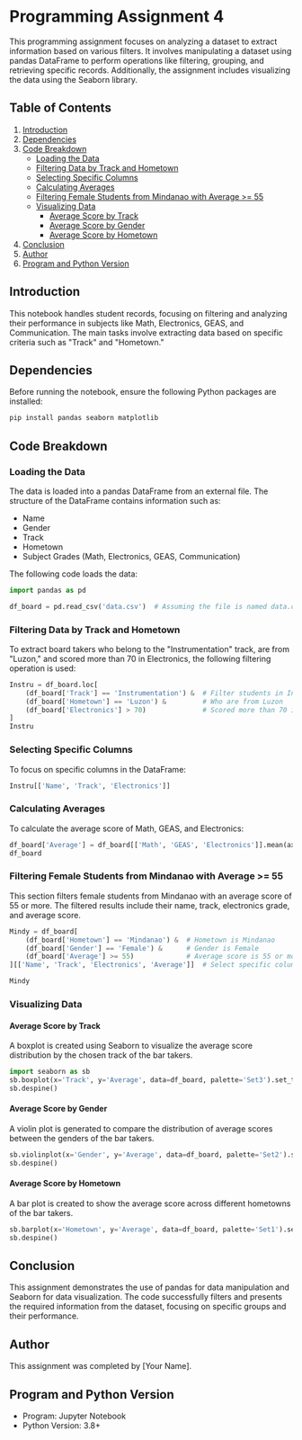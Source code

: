 
# Programming Assignment 4

This programming assignment focuses on analyzing a dataset to extract information based on various filters. It involves manipulating a dataset using pandas DataFrame to perform operations like filtering, grouping, and retrieving specific records. Additionally, the assignment includes visualizing the data using the Seaborn library.

## Table of Contents
1. [Introduction](#introduction)
2. [Dependencies](#dependencies)
3. [Code Breakdown](#code-breakdown)
   - [Loading the Data](#loading-the-data)
   - [Filtering Data by Track and Hometown](#filtering-data-by-track-and-hometown)
   - [Selecting Specific Columns](#selecting-specific-columns)
   - [Calculating Averages](#calculating-averages)
   - [Filtering Female Students from Mindanao with Average >= 55](#filtering-female-students-from-mindanao-with-average--55)
   - [Visualizing Data](#visualizing-data)
     - [Average Score by Track](#average-score-by-track)
     - [Average Score by Gender](#average-score-by-gender)
     - [Average Score by Hometown](#average-score-by-hometown)
4. [Conclusion](#conclusion)
5. [Author](#author)
6. [Program and Python Version](#program-and-python-version)

## Introduction
This notebook handles student records, focusing on filtering and analyzing their performance in subjects like Math, Electronics, GEAS, and Communication. The main tasks involve extracting data based on specific criteria such as "Track" and "Hometown."

## Dependencies
Before running the notebook, ensure the following Python packages are installed:

```bash
pip install pandas seaborn matplotlib
```

## Code Breakdown

### Loading the Data
The data is loaded into a pandas DataFrame from an external file. The structure of the DataFrame contains information such as:
- Name
- Gender
- Track
- Hometown
- Subject Grades (Math, Electronics, GEAS, Communication)

The following code loads the data:

```python
import pandas as pd

df_board = pd.read_csv('data.csv')  # Assuming the file is named data.csv
```

### Filtering Data by Track and Hometown
To extract board takers who belong to the "Instrumentation" track, are from "Luzon," and scored more than 70 in Electronics, the following filtering operation is used:

```python
Instru = df_board.loc[
    (df_board['Track'] == 'Instrumentation') &  # Filter students in Instrumentation
    (df_board['Hometown'] == 'Luzon') &         # Who are from Luzon
    (df_board['Electronics'] > 70)              # Scored more than 70 in Electronics
]
Instru
```

### Selecting Specific Columns
To focus on specific columns in the DataFrame:

```python
Instru[['Name', 'Track', 'Electronics']]
```

### Calculating Averages
To calculate the average score of Math, GEAS, and Electronics:

```python
df_board['Average'] = df_board[['Math', 'GEAS', 'Electronics']].mean(axis=1)  # Calculate average across subjects
df_board
```

### Filtering Female Students from Mindanao with Average >= 55
This section filters female students from Mindanao with an average score of 55 or more. The filtered results include their name, track, electronics grade, and average score.

```python
Mindy = df_board[
    (df_board['Hometown'] == 'Mindanao') &  # Hometown is Mindanao
    (df_board['Gender'] == 'Female') &      # Gender is Female
    (df_board['Average'] >= 55)             # Average score is 55 or more
][['Name', 'Track', 'Electronics', 'Average']]  # Select specific columns

Mindy
```

### Visualizing Data

#### Average Score by Track
A boxplot is created using Seaborn to visualize the average score distribution by the chosen track of the bar takers.

```python
import seaborn as sb
sb.boxplot(x='Track', y='Average', data=df_board, palette='Set3').set_title('Average Score by Track')
sb.despine()
```

#### Average Score by Gender
A violin plot is generated to compare the distribution of average scores between the genders of the bar takers.

```python
sb.violinplot(x='Gender', y='Average', data=df_board, palette='Set2').set_title('Average Score by Gender')
sb.despine()
```

#### Average Score by Hometown
A bar plot is created to show the average score across different hometowns of the bar takers.

```python
sb.barplot(x='Hometown', y='Average', data=df_board, palette='Set1').set_title('Average Score by Hometown')
sb.despine()
```

## Conclusion
This assignment demonstrates the use of pandas for data manipulation and Seaborn for data visualization. The code successfully filters and presents the required information from the dataset, focusing on specific groups and their performance.

## Author
This assignment was completed by [Your Name].

## Program and Python Version
- Program: Jupyter Notebook
- Python Version: 3.8+
